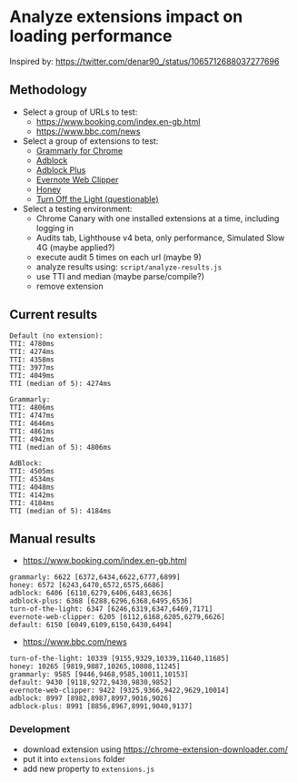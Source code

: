 # Analyze extensions impact on loading performance

Inspired by: https://twitter.com/denar90_/status/1065712688037277696

## Methodology

- Select a group of URLs to test:
  - https://www.booking.com/index.en-gb.html
  - https://www.bbc.com/news
- Select a group of extensions to test:
  - [Grammarly for Chrome](https://chrome.google.com/webstore/detail/grammarly-for-chrome/kbfnbcaeplbcioakkpcpgfkobkghlhen?hl=en)
  - [Adblock](https://chrome.google.com/webstore/detail/adblock/gighmmpiobklfepjocnamgkkbiglidom?hl=en)
  - [Adblock Plus](https://chrome.google.com/webstore/detail/adblock-plus/cfhdojbkjhnklbpkdaibdccddilifddb?hl=en)
  - [Evernote Web Clipper](https://chrome.google.com/webstore/detail/evernote-web-clipper/pioclpoplcdbaefihamjohnefbikjilc?hl=en)
  - [Honey](https://chrome.google.com/webstore/detail/honey/bmnlcjabgnpnenekpadlanbbkooimhnj?hl=en)
  - [Turn Off the Light (questionable)](https://chrome.google.com/webstore/detail/turn-off-the-lights/bfbmjmiodbnnpllbbbfblcplfjjepjdn?hl=en)
- Select a testing environment:
  - Chrome Canary with one installed extensions at a time, including logging in
  - Audits tab, Lighthouse v4 beta, only performance, Simulated Slow 4G (maybe applied?)
  - execute audit 5 times on each url (maybe 9)
  - analyze results using: `script/analyze-results.js`
  - use TTI and median (maybe parse/compile?)
  - remove extension

## Current results

```
Default (no extension):
TTI: 4780ms
TTI: 4274ms
TTI: 4358ms
TTI: 3977ms
TTI: 4049ms
TTI (median of 5): 4274ms

Grammarly:
TTI: 4806ms
TTI: 4747ms
TTI: 4646ms
TTI: 4861ms
TTI: 4942ms
TTI (median of 5): 4806ms

AdBlock:
TTI: 4505ms
TTI: 4534ms
TTI: 4048ms
TTI: 4142ms
TTI: 4184ms
TTI (median of 5): 4184ms
```

## Manual results

- https://www.booking.com/index.en-gb.html

```
grammarly: 6622 [6372,6434,6622,6777,6899]
honey: 6572 [6243,6470,6572,6575,6686]
adblock: 6406 [6110,6279,6406,6483,6636]
adblock-plus: 6368 [6288,6296,6368,6495,6536]
turn-of-the-light: 6347 [6246,6319,6347,6469,7171]
evernote-web-clipper: 6205 [6112,6168,6205,6279,6626]
default: 6150 [6049,6109,6150,6430,6494]
```

- https://www.bbc.com/news

```
turn-of-the-light: 10339 [9155,9329,10339,11640,11685]
honey: 10265 [9819,9887,10265,10808,11245]
grammarly: 9585 [9446,9468,9585,10011,10153]
default: 9430 [9118,9272,9430,9830,9852]
evernote-web-clipper: 9422 [9325,9366,9422,9629,10014]
adblock: 8997 [8982,8987,8997,9016,9026]
adblock-plus: 8991 [8856,8967,8991,9040,9137]
```

### Development

- download extension using https://chrome-extension-downloader.com/
- put it into `extensions` folder
- add new property to `extensions.js`
